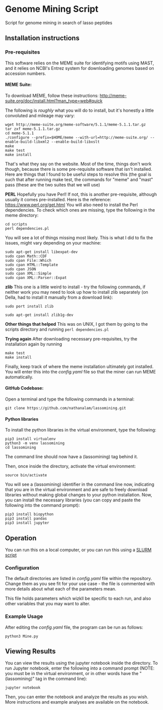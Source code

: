 # Genome Mining Script
Script for genome mining in search of lasso peptides

## Installation instructions

### Pre-requisites
This software relies on the MEME suite for identifying motifs using MAST, and it relies on NCBI's Entrez system for downloading genomes based on accession numbers.

#### MEME Suite:
To download MEME, follow these instructions: http://meme-suite.org/doc/install.html?man_type=web#quick

The following is *roughly* what you will do to install, but it's honestly a little convoluted and mileage may vary:
```
wget http://meme-suite.org/meme-software/5.1.1/meme-5.1.1.tar.gz
tar zxf meme-5.1.1.tar.gz
cd meme-5.1.1
./configure --prefix=$HOME/meme --with-url=http://meme-suite.org/ --enable-build-libxml2 --enable-build-libxslt
make
make test
make install
```
That's what they say on the website. Most of the time, things don't work though, because there is some pre-requisite software that isn't installed. Here are things that I found to be useful steps to resolve this (the goal is such that after running make test, the commands for "meme" and "mast" pass (these are the two suites that we will use)

**PERL**
Hopefully you have Perl! If not, this is another pre-requisite, although usually it comes pre-installed. Here is the reference: https://www.perl.org/get.html
You will also need to install the Perl dependencies. To check which ones are missing, type the following in the meme directory:
```
cd scripts
perl dependencies.pl
```
You will see a lot of things missing most likely. This is what I did to fix the issues, might vary depending on your machine:
```
sudo apt-get install libexpat-dev
sudo cpan Math::CDF
sudo cpan File::Which
sudo cpan HTML::Template
sudo cpan JSON
sudo cpan XML::Simple
sudo cpan XML::Parser::Expat
```

**zlib**
This one is a little weird to install - try the following commands, if neither work you may need to look up how to install zlib separately (on Della, had to install it manually from a download link):
```
sudo port install zlib
```
```
sudo apt-get install zlib1g-dev
```
**Other things that helped**
This was on UNIX, I got them by going to the scripts directory and running `perl dependencies.pl`

**Trying again**
After downloading necessary pre-requisites, try the installation again by running
```
make test
make install
```

Finally, keep track of where the meme installation ultimately got installed. You will enter this into the *config.yaml* file so that the miner can run MEME automatically.

#### GitHub Codebase:
Open a terminal and type the following commands in a terminal:
```
git clone https://github.com/nathanalam/lassomining.git
```

#### Python libraries
To install the python libraries in the virtual environment, type the following:
```
pip3 install virtualenv
python3 -m venv lassomining
cd lassomining
```
The command line should now have a (lassomining) tag behind it.

Then, once inside the directory, activate the virtual environment:
```
source bin/activate
```
You will see a (lassomining) identifier in the command line now, indicating that you are in the virtual environment and are safe to freely download libraries without making global changes to your python installation. Now, you can install the necessary libraries (you can copy and paste the following into the command prompt):
```
pip3 install biopython
pip3 install pandas
pip3 install jupyter
```
## Operation
You can run this on a local computer, or you can run this using a [SLURM script](https://researchcomputing.princeton.edu/education/online-tutorials/getting-started/introducing-slurm)

### Configuration
The default directories are listed in *config.yaml* file within the repository. Change them as you see fit for your use case - the file is commented with more details about what each of the parameters mean.

This file holds parameters which wizkll be specific to each run, and also other variables that you may want to alter.

### Example Usage
After editing the *config.yaml* file, the program can be run as follows:
```
python3 Mine.py
```

## Viewing Results
You can view the results using the jupyter notebook inside the directory. To run Jupyter notebook, enter the following into a command prompt (NOTE: you must be in the virtual environment, or in other words have the "(lassomining)" tag in the command line):
```
jupyter notebook
```
Then, you can enter the notebook and analyze the results as you wish. More instructions and example analyses are available on the notebook.

